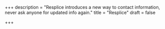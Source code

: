+++
description = "Resplice introduces a new way to contact information, never ask anyone for updated info again."
title = "Resplice"
draft = false

+++
